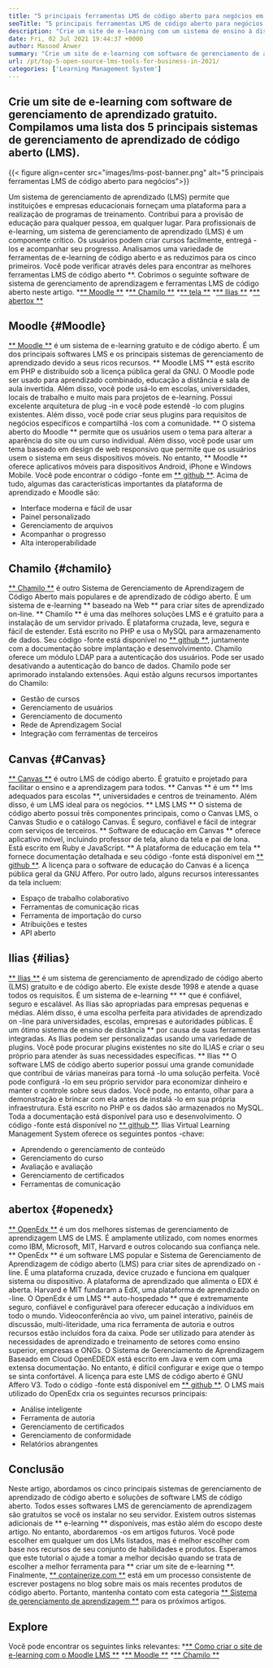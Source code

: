```yaml
---
title: "5 principais ferramentas LMS de código aberto para negócios em 2021" 
seoTitle: "5 principais ferramentas LMS de código aberto para negócios em 2021" 
description: "Crie um site de e-learning com um sistema de ensino à distância gratuito e de código aberto. Confira a lista e escolha o LMS de e-learning apropriado para negócios." 
date: Fri, 02 Jul 2021 19:44:37 +0000
author: Masood Anwer
summary: "Crie um site de e-learning com software de gerenciamento de aprendizado gratuito. Compilamos uma lista dos 5 principais sistemas de gerenciamento de aprendizado de código aberto (LMS)." 
url: /pt/top-5-open-source-lms-tools-for-business-in-2021/
categories: ['Learning Management System']
---
```


## Crie um site de e-learning com software de gerenciamento de aprendizado gratuito. Compilamos uma lista dos 5 principais sistemas de gerenciamento de aprendizado de código aberto (LMS).

{{< figure align=center src="images/lms-post-banner.png" alt="5 principais ferramentas LMS de código aberto para negócios">}}

Um sistema de gerenciamento de aprendizado (LMS) permite que instituições e empresas educacionais forneçam uma plataforma para a realização de programas de treinamento. Contribui para a provisão de educação para qualquer pessoa, em qualquer lugar. Para profissionais de e-learning, um sistema de gerenciamento de aprendizado (LMS) é um componente crítico. Os usuários podem criar cursos facilmente, entregá -los e acompanhar seu progresso. Analisamos uma variedade de ferramentas de e-learning de código aberto e as reduzimos para os cinco primeiros. Você pode verificar através deles para encontrar as melhores ferramentas LMS de código aberto **.
Cobrimos o seguinte software de sistema de gerenciamento de aprendizagem e ferramentas LMS de código aberto neste artigo.
  *[** Moodle **][1]
  *[** Chamilo **][2]
  *[** tela **][3]
  *[** Ilias **][4]
  *[** abertox **][5]

## Moodle {#Moodle}
[** Moodle **][6] é um sistema de e-learning gratuito e de código aberto. É um dos principais softwares LMS e os principais sistemas de gerenciamento de aprendizado devido a seus ricos recursos. ** Moodle LMS ** está escrito em PHP e distribuído sob a licença pública geral da GNU. O Moodle pode ser usado para aprendizado combinado, educação a distância e sala de aula invertida. Além disso, você pode usá-lo em escolas, universidades, locais de trabalho e muito mais para projetos de e-learning. Possui excelente arquitetura de plug -in e você pode estendê -lo com plugins existentes. Além disso, você pode criar seus plugins para requisitos de negócios específicos e compartilhá -los com a comunidade.
** O sistema aberto do Moodle ** permite que os usuários usem o tema para alterar a aparência do site ou um curso individual. Além disso, você pode usar um tema baseado em design de web responsivo que permite que os usuários usem o sistema em seus dispositivos móveis. No entanto, ** Moodle ** oferece aplicativos móveis para dispositivos Android, iPhone e Windows Mobile. Você pode encontrar o código -fonte em [** github **][7].
Acima de tudo, algumas das características importantes da plataforma de aprendizado e Moodle são:
  * Interface moderna e fácil de usar
  * Painel personalizado
  * Gerenciamento de arquivos
  * Acompanhar o progresso
  * Alta interoperabilidade

## Chamilo {#chamilo}
[** Chamilo **][8] é outro Sistema de Gerenciamento de Aprendizagem de Código Aberto mais populares e de aprendizado de código aberto. É um sistema de e-learning ** baseado na Web ** para criar sites de aprendizado on-line. ** Chamilo ** é uma das melhores soluções LMS e é gratuito para a instalação de um servidor privado. É plataforma cruzada, leve, segura e fácil de estender. Está escrito no PHP e usa o MySQL para armazenamento de dados. Seu código -fonte está disponível no [** github **][9], juntamente com a documentação sobre implantação e desenvolvimento. Chamilo oferece um módulo LDAP para a autenticação dos usuários. Pode ser usado desativando a autenticação do banco de dados. Chamilo pode ser aprimorado instalando extensões.
Aqui estão alguns recursos importantes do Chamilo:
  * Gestão de cursos
  * Gerenciamento de usuários
  * Gerenciamento de documento
  * Rede de Aprendizagem Social
  * Integração com ferramentas de terceiros

## Canvas {#Canvas}
[** Canvas **][10] é outro LMS de código aberto. É gratuito e projetado para facilitar o ensino e a aprendizagem para todos. ** Canvas ** é um ** lms adequados para escolas **, universidades e centros de treinamento. Além disso, é um LMS ideal para os negócios. ** LMS LMS ** O sistema de código aberto possui três componentes principais, como o Canvas LMS, o Canvas Studio e o catálogo Canvas. É seguro, confiável e fácil de integrar com serviços de terceiros. ** Software de educação em Canvas ** oferece aplicativo móvel, incluindo professor de tela, aluno da tela e pai de lona. Está escrito em Ruby e JavaScript. ** A plataforma de educação em tela ** fornece documentação detalhada e seu código -fonte está disponível em [** github **][11]. A licença para o software de educação do Canvas é a licença pública geral da GNU Affero.
Por outro lado, alguns recursos interessantes da tela incluem:
  * Espaço de trabalho colaborativo
  * Ferramentas de comunicação ricas
  * Ferramenta de importação do curso
  * Atribuições e testes
  * API aberto

## Ilias {#ilias}
[** Ilias **][12] é um sistema de gerenciamento de aprendizado de código aberto (LMS) gratuito e de código aberto. Ele existe desde 1998 e atende a quase todos os requisitos. É um sistema de e-learning ** ** que é confiável, seguro e escalável. As Ilias são apropriadas para empresas pequenas e médias. Além disso, é uma escolha perfeita para atividades de aprendizado on -line para universidades, escolas, empresas e autoridades públicas. É um ótimo sistema de ensino de distância ** por causa de suas ferramentas integradas. As Ilias podem ser personalizadas usando uma variedade de plugins. Você pode procurar plugins existentes no site do ILIAS e criar o seu próprio para atender às suas necessidades específicas.
** Ilias ** O software LMS de código aberto superior possui uma grande comunidade que contribui de várias maneiras para torná -lo uma solução perfeita. Você pode configurá -lo em seu próprio servidor para economizar dinheiro e manter o controle sobre seus dados. Você pode, no entanto, olhar para a demonstração e brincar com ela antes de instalá -lo em sua própria infraestrutura. Está escrito no PHP e os dados são armazenados no MySQL. Toda a documentação está disponível para uso e desenvolvimento. O código -fonte está disponível no [** github **][13].
Ilias Virtual Learning Management System oferece os seguintes pontos -chave:
  * Aprendendo o gerenciamento de conteúdo
  * Gerenciamento do curso
  * Avaliação e avaliação
  * Gerenciamento de certificados
  * Ferramentas de comunicação

## abertox {#openedx}
[** OpenEdx **][14] é um dos melhores sistemas de gerenciamento de aprendizagem LMS de LMS. É amplamente utilizado, com nomes enormes como IBM, Microsoft, MIT, Harvard e outros colocando sua confiança nele. ** OpenEdx ** é um software LMS popular e Sistema de Gerenciamento de Aprendizagem de código aberto (LMS) para criar sites de aprendizado on -line. É uma plataforma cruzada, device cruzado e funciona em qualquer sistema ou dispositivo. A plataforma de aprendizado que alimenta o EDX é aberta. Harvard e MIT fundaram a EdX, uma plataforma de aprendizado on -line. O OpenEdx é um LMS ** auto-hospedado ** que é extremamente seguro, confiável e configurável para oferecer educação a indivíduos em todo o mundo.
Videoconferência ao vivo, um painel interativo, painéis de discussão, multi-literidade, uma rica ferramenta de autoria e outros recursos estão incluídos fora da caixa. Pode ser utilizado para atender às necessidades de aprendizado e treinamento de setores como ensino superior, empresas e ONGs. O Sistema de Gerenciamento de Aprendizagem Baseado em Cloud OpenEDEDX está escrito em Java e vem com uma extensa documentação. No entanto, é difícil configurar e exige que o tempo se sinta confortável. A licença para este LMS de código aberto é GNU Affero V3. Todo o código -fonte está disponível em [** github **][15].
O LMS mais utilizado do OpenEdx cria os seguintes recursos principais:
  * Análise inteligente
  * Ferramenta de autoria
  * Gerenciamento de certificados
  * Gerenciamento de conformidade
  * Relatórios abrangentes

## Conclusão
Neste artigo, abordamos os cinco principais sistemas de gerenciamento de aprendizado de código aberto e soluções de software LMS de código aberto. Todos esses softwares LMS de gerenciamento de aprendizagem são gratuitos se você os instalar no seu servidor. Existem outros sistemas adicionais de ** e-learning ** disponíveis, mas estão além do escopo deste artigo. No entanto, abordaremos -os em artigos futuros. Você pode escolher em qualquer um dos LMs listados, mas é melhor escolher com base nos recursos de seu conjunto de habilidades e produtos. Esperamos que este tutorial o ajude a tomar a melhor decisão quando se trata de escolher a melhor ferramenta para ** criar um site de e-learning **.
Finalmente, [** containerize.com **][16] está em um processo consistente de escrever postagens no blog sobre mais os mais recentes produtos de código aberto. Portanto, mantenha contato com esta categoria [** Sistema de gerenciamento de aprendizagem **][17] para os próximos artigos.

## Explore
Você pode encontrar os seguintes links relevantes:
  *[** Como criar o site de e-learning com o Moodle LMS **][18]
  *[** Moodle **][19]
  *[** Chamilo **][20]

  
[1]: #Moodle
[2]: #Chamilo
[3]: #Canvas
[4]: #ILIAS
[5]: #OpenEdx
[6]: https://moodle.org/
[7]: https://github.com/moodle/moodle
[8]: https://chamilo.org/en/
[9]: https://github.com/chamilo/chamilo-lms
[10]: https://www.instructure.com/canvas
[11]: https://github.com/instructure/canvas-lms
[12]: https://www.ilias.de/en/
[13]: https://github.com/ILIAS-eLearning/ILIAS
[14]: https://open.edx.org/
[15]: https://github.com/edx/edx-platform
[16]: https://containerize.com
[17]: https://blog.containerize.com/category/learning-management-system/
[18]: https://blog.containerize.com/learning-management-system/how-to-create-e-learning-platform-with-moodle-lms/
[19]: https://products.containerize.com/lms/moodle/
[20]: https://products.containerize.com/lms/chamilo/
